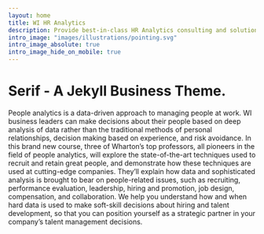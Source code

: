 ```yaml
---
layout: home
title: WI HR Analytics
description: Provide best-in-class HR Analytics consulting and solutioning
intro_image: "images/illustrations/pointing.svg"
intro_image_absolute: true
intro_image_hide_on_mobile: true
---
```


# Serif - A Jekyll Business Theme.

People analytics is a data-driven approach to managing people at work. WI business leaders can make decisions about their people based on deep analysis of data rather than the traditional methods of personal relationships, decision making based on experience, and risk avoidance. In this brand new course, three of Wharton’s top professors, all pioneers in the field of people analytics, will explore the state-of-the-art techniques used to recruit and retain great people, and demonstrate how these techniques are used at cutting-edge companies. They’ll explain how data and sophisticated analysis is brought to bear on people-related issues, such as recruiting, performance evaluation, leadership, hiring and promotion, job design, compensation, and collaboration. We help you understand how and when hard data is used to make soft-skill decisions about hiring and talent development, so that you can position yourself as a strategic partner in your company’s talent management decisions.
